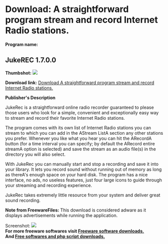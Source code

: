 # Download: A straightforward program stream and record Internet Radio stations.

**Program name:**

## JukeREC 1.7.0.0

  
**Thumbshot:** ![](http://www.freewarefiles.com/screenshot/jukerec_md.jpg)   
  
**Download link:** [Download A straightforward program stream and record Internet Radio stations.](http://freesoftwares.boysofts.com/JukeREC_program_66671.html)  
  


**Publisher's Description**  
  


JukeRec is a straightforward online radio recorder guaranteed to please those users who look for a simple, convenient and exceptionally easy way to stream and record their favorite Internet Radio stations. 

The program comes with its own list of Internet Radio stations you can stream to which you can add in the AStream ListA section any other stations you prefer. Whenever you like what you hear you can hit the ARecordA button (for a time interval you can specify; by default the ARecord entire streamA option is selected) and save the stream as an audio file(s) in the directory you will also select.

With JukeRec you can manually start and stop a recording and save it into your library. It lets you record sound without running out of memory as long as thereA's enough space on your hard disk. The program has a nice interface, no ads, no useless features, just four large icons to guide through your streaming and recording experience.

JukeRec takes extremely little resource from your system and deliver great sound recording.

**Note from FreewareFiles:** This download is considered adware as it displays advertisements while running the application.

  
  
Screenshot: ![](http://www.freewarefiles.com/screenshot/jukerec.jpg)   
**For more freeware softwares visit [Freeware software downloads.](http://freesoftwares.boysofts.com/)**   
**And [Free softwares and php script downloads.](http://www.boysofts.com/)**
